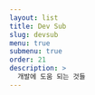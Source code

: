 ```yaml
---
layout: list
title: Dev Sub
slug: devsub
menu: true
submenu: true
order: 21
description: >
  개발에 도움 되는 것들
---
```

